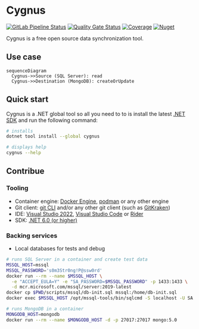 # Cygnus

[![GitLab Pipeline Status](https://gitlab.com/kalosyni/cygnus/badges/main/pipeline.svg)](https://gitlab.com/kalosyni/cygnus/-/pipelines)
[![Quality Gate Status](https://sonarcloud.io/api/project_badges/measure?project=kalosyni_cygnus&metric=alert_status)](https://sonarcloud.io/summary/new_code?id=kalosyni_cygnus)
[![Coverage](https://sonarcloud.io/api/project_badges/measure?project=kalosyni_cygnus&metric=coverage)](https://sonarcloud.io/summary/new_code?id=kalosyni_cygnus)
[![Nuget](https://img.shields.io/nuget/v/cygnus.svg)](https://www.nuget.org/packages/cygnus)

Cygnus is a free open source data synchronization tool.

## Use case

```mermaid
sequenceDiagram
  Cygnus->>Source (SQL Server): read
  Cygnus->>Destination (MongoDB): createOrUpdate
```

## Quick start

Cygnus is a .NET global tool so all you need to to is install the latest [.NET SDK](https://dotnet.microsoft.com/download)
and run the following command:

```bash
# installs
dotnet tool install --global cygnus

# displays help
cygnus --help
```

## Contribue

### Tooling

* Container engine: [Docker Engine](https://docs.docker.com/engine/install/), [podman](https://podman.io/) or any other engine
* Git client: [git CLI](https://git-scm.com/) and/or any other git client (such as [GitKraken](https://www.gitkraken.com/))
* IDE: [Visual Studio 2022](https://visualstudio.microsoft.com/fr/vs/), [Visual Studio Code](https://code.visualstudio.com/)
or [Rider](https://www.jetbrains.com/rider/)
* SDK: [.NET 6.0 (or higher)](https://dotnet.microsoft.com/download)

### Backing services

* Local databases for tests and debug

```bash
# runs SQL Server in a container and create test data
MSSQL_HOST=mssql
MSSQL_PASSWORD='s0m3Str0ng!P@ssw0rd'
docker run --rm --name $MSSQL_HOST \
  -e "ACCEPT_EULA=Y" -e "SA_PASSWORD=$MSSQL_PASSWORD" -p 1433:1433 \
  -d mcr.microsoft.com/mssql/server:2019-latest
docker cp $PWD/scripts/mssql/db-init.sql mssql:/home/db-init.sql
docker exec $MSSQL_HOST /opt/mssql-tools/bin/sqlcmd -S localhost -U SA -P $MSSQL_PASSWORD -i /home/db-init.sql

# runs MongoDB in a container
MONGODB_HOST=mongodb
docker run --rm --name $MONGODB_HOST -d -p 27017:27017 mongo:5.0
```
